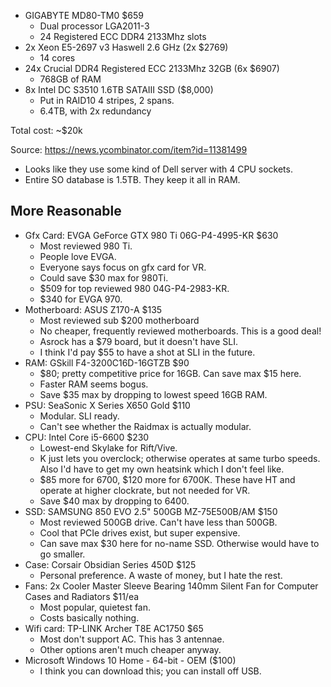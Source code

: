 * GIGABYTE MD80-TM0 $659
    * Dual processor LGA2011-3
    * 24 Registered ECC DDR4 2133Mhz slots
* 2x Xeon E5-2697 v3 Haswell 2.6 GHz (2x $2769)
    * 14 cores
* 24x Crucial DDR4 Registered ECC 2133Mhz 32GB (6x $6907)
    * 768GB of RAM
* 8x Intel DC S3510 1.6TB SATAIII SSD ($8,000)
    * Put in RAID10 4 stripes, 2 spans.
    * 6.4TB, with 2x redundancy

Total cost: ~$20k

Source: https://news.ycombinator.com/item?id=11381499

* Looks like they use some kind of Dell server with 4 CPU sockets.
* Entire SO database is 1.5TB. They keep it all in RAM.

## More Reasonable

* Gfx Card: EVGA GeForce GTX 980 Ti 06G-P4-4995-KR $630
    * Most reviewed 980 Ti.
    * People love EVGA.
    * Everyone says focus on gfx card for VR.
    * Could save $30 max for 980Ti.
    * $509 for top reviewed 980 04G-P4-2983-KR.
    * $340 for EVGA 970.
* Motherboard: ASUS Z170-A $135
    * Most reviewed sub $200 motherboard
    * No cheaper, frequently reviewed motherboards. This is a good
      deal!
    * Asrock has a $79 board, but it doesn't have SLI.
    * I think I'd pay $55 to have a shot at SLI in the future.
* RAM: GSkill F4-3200C16D-16GTZB $90
    * $80; pretty competitive price for 16GB. Can save max $15 here.
    * Faster RAM seems bogus.
    * Save $35 max by dropping to lowest speed 16GB RAM.
* PSU: SeaSonic X Series X650 Gold $110
    * Modular. SLI ready.
    * Can't see whether the Raidmax is actually modular.
* CPU: Intel Core i5-6600 $230
    * Lowest-end Skylake for Rift/Vive.
    * K just lets you overclock; otherwise operates at same turbo
      speeds. Also I'd have to get my own heatsink which I don't feel
      like.
    * $85 more for 6700, $120 more for 6700K. These have HT and
      operate at higher clockrate, but not needed for VR.
    * Save $40 max by dropping to 6400.
* SSD: SAMSUNG 850 EVO 2.5" 500GB MZ-75E500B/AM $150
    * Most reviewed 500GB drive. Can't have less than 500GB.
    * Cool that PCIe drives exist, but super expensive.
    * Can save max $30 here for no-name SSD. Otherwise would have to
      go smaller.
* Case: Corsair Obsidian Series 450D $125
    * Personal preference. A waste of money, but I hate the rest.
* Fans: 2x Cooler Master Sleeve Bearing 140mm Silent Fan for Computer
  Cases and Radiators $11/ea
    * Most popular, quietest fan.
    * Costs basically nothing.
* Wifi card: TP-LINK Archer T8E AC1750 $65
    * Most don't support AC. This has 3 antennae.
    * Other options aren't much cheaper anyway.
* Microsoft Windows 10 Home - 64-bit - OEM ($100)
    * I think you can download this; you can install off USB.
